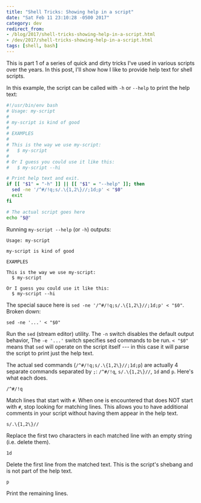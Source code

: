 ```yaml
---
title: "Shell Tricks: Showing help in a script"
date: "Sat Feb 11 23:10:28 -0500 2017"
category: dev
redirect_from:
- /blog/2017/shell-tricks-showing-help-in-a-script.html
- /dev/2017/shell-tricks-showing-help-in-a-script.html
tags: [shell, bash]
---
```


This is part 1 of a series of quick and dirty tricks I've used in various
scripts over the years. In this post, I'll show how I like to provide help
text for shell scripts.

In this example, the script can be called with `-h` or `--help` to print the
help text:

```sh
#!/usr/bin/env bash
# Usage: my-script
#
# my-script is kind of good
#
# EXAMPLES
#
# This is the way we use my-script:
#   $ my-script
# 
# Or I guess you could use it like this:
#   $ my-script --hi

# Print help text and exit.
if [[ "$1" = "-h" ]] || [[ "$1" = "--help" ]]; then
  sed -ne '/^#/!q;s/.\{1,2\}//;1d;p' < "$0"
  exit
fi

# The actual script goes here
echo "$@"
```

Running `my-script --help` (or `-h`) outputs:

```
Usage: my-script

my-script is kind of good

EXAMPLES

This is the way we use my-script:
  $ my-script

Or I guess you could use it like this:
  $ my-script --hi
```

The special sauce here is `sed -ne '/^#/!q;s/.\{1,2\}//;1d;p' < "$0"`. Broken
down:

```
sed -ne '...' < "$0"
```

Run the `sed` (stream editor) utility. The `-n` switch disables the
default output behavior, The `-e '...'` switch specifies sed commands to be
run. `< "$0"` means that `sed` will operate on the script itself --- in this
case it will parse the script to print just the help text.

The actual sed commands (`/^#/!q;s/.\{1,2\}//;1d;p`) are actually 4
separate commands separated by `;`: `/^#/!q`, `s/.\{1,2\}//`, `1d` and `p`.
Here's what each does.

```
/^#/!q
```

Match lines that start with `#`. When one is encountered that does NOT start
with `#`, stop looking for matching lines. This allows you to have additional
comments in your script without having them appear in the help text.

```
s/.\{1,2\}//
```

Replace the first two characters in each matched line with an empty string
(i.e. delete them).

```
1d
```

Delete the first line from the matched text. This is the script's shebang and
is not part of the help text.

```
p
```

Print the remaining lines.
